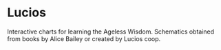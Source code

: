 # Lucios

Interactive charts for learning the Ageless Wisdom. Schematics obtained from books by Alice Bailey or created by Lucios coop.
